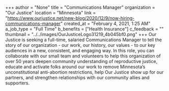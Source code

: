+++
author = "None"
title = "Communications Manager"
organization = "Our Justice"
location = "Minnesota"
link = "https://www.ourjustice.net/new-blog/2020/12/9/now-hiring-communications-manager"
created_at = "February 4, 2021, 1:25 AM"
a_job_type = "Full Time"
b_benefits = ["Health Insurance"]
c_feedback = ""
thumbnail = "../../images/OurJusticeLogo31219_4b045bf0.png"
+++
Our Justice is seeking a full-time, salaried Communications Manager to tell the story of our organization - our work, our history, our values - to our key audiences in a new, consistent, and engaging way. In this role, you can collaborate with our small team and volunteers to help this organization of over 50 years deepen community understanding of reproductive justice, educate and activate folks around our work to remove Minnesota’s unconstitutional anti-abortion restrictions, help Our Justice show up for our partners, and strengthen relationships with our community allies and supporters.